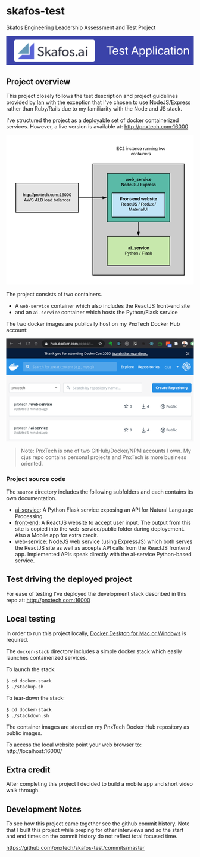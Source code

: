 # skafos-test
Skafos Engineering Leadership Assessment and Test Project

![](gh-project-logo.png)

## Project overview
This project closely follows the test description and project guidelines provided by [Ian](https://github.com/ianterrell) with the exception that I've chosen to use NodeJS/Express rather than Ruby/Rails due to my familiarity with the Node and JS stack.

I've structured the project as a deployable set of docker containerized services.  However, a live version is available at:
http://pnxtech.com:16000

![](architecture.png)

The project consists of two containers.
* A `web-service` container which also includes the ReactJS front-end site
* and an `ai-service` container which hosts the Python/Flask service

The two docker images are publically host on my PnxTech Docker Hub account:

![](docker.png)

> Note: PnxTech is one of two GitHub/Docker/NPM accounts I own.  My cjus repo contains personal projects and PnxTech is more business oriented.

### Project source code
The `source` directory includes the following subfolders and each contains its own documentation.

* [ai-service](./source/ai-service/README.md): A Python Flask service exposing an API for Natural Language Processing.
* [front-end](./source/front-end/): A ReactJS website to accept user input. The output from this site is copied into the web-service/public folder during deployement. Also a Mobile app for extra credit.
* [web-service](./source/web-service/README.md): NodeJS web service (using ExpressJS) which both serves the ReactJS site as well as accepts API calls from the ReactJS frontend app. Implemented APIs speak directly with the ai-service Python-based service.

## Test driving the deployed project
For ease of testing I've deployed the development stack described in this repo at: http://pnxtech.com:16000

## Local testing
In order to run this project locally, [Docker Desktop for Mac or Windows](https://www.docker.com/products/docker-desktop) is required.

The `docker-stack` directory includes a simple docker stack which easily launches containerized services.

To launch the stack:

```shell
$ cd docker-stack
$ ./stackup.sh
```

To tear-down the stack:

```shell
$ cd docker-stack
$ ./stackdown.sh
```
The container images are stored on my PnxTech Docker Hub repository as public images.

To access the local website point your web browser to: http://localhost:16000/

## Extra credit
After completing this project I decided to build a mobile app and short video walk through.

## Development Notes
To see how this project came together see the github commit history.
Note that I built this project while preping for other interviews and so the start and end times on the commit history do not reflect total focused time.

https://github.com/pnxtech/skafos-test/commits/master

